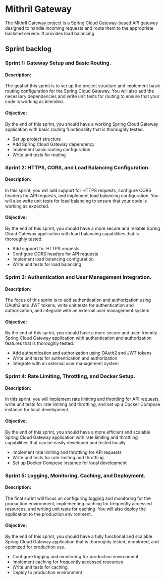 # Mithril Gateway

The Mithril Gateway project is a Spring Cloud Gateway-based API gateway designed to handle incoming requests and route them to the appropriate backend service. It provides load balancing.

## Sprint backlog

### Sprint 1: Gateway Setup and Basic Routing.

#### Description: 
The goal of this sprint is to set up the project structure and implement basic routing configuration for the Spring Cloud Gateway. You will also add the necessary dependencies and write unit tests for routing to ensure that your code is working as intended.
#### Objective: 
By the end of this sprint, you should have a working Spring Cloud Gateway application with basic routing functionality that is thoroughly tested.

- Set up project structure
- Add Spring Cloud Gateway dependency
- Implement basic routing configuration
- Write unit tests for routing

### Sprint 2: HTTPS, CORS, and Load Balancing Configuration.

#### Description: 
In this sprint, you will add support for HTTPS requests, configure CORS headers for API requests, and implement load balancing configuration. You will also write unit tests for load balancing to ensure that your code is working as expected.
#### Objective: 
By the end of this sprint, you should have a more secure and reliable Spring Cloud Gateway application with load balancing capabilities that is thoroughly tested.

- Add support for HTTPS requests
- Configure CORS headers for API requests
- Implement load balancing configuration
- Write unit tests for load balancing

### Sprint 3: Authentication and User Management Integration.

#### Description: 
The focus of this sprint is to add authentication and authorization using OAuth2 and JWT tokens, write unit tests for authentication and authorization, and integrate with an external user management system.
#### Objective: 
By the end of this sprint, you should have a more secure and user-friendly Spring Cloud Gateway application with authentication and authorization features that is thoroughly tested.

- Add authentication and authorization using OAuth2 and JWT tokens
- Write unit tests for authentication and authorization
- Integrate with an external user management system

### Sprint 4: Rate Limiting, Throttling, and Docker Setup.

#### Description: 
In this sprint, you will implement rate limiting and throttling for API requests, write unit tests for rate limiting and throttling, and set up a Docker Compose instance for local development.
#### Objective: 
By the end of this sprint, you should have a more efficient and scalable Spring Cloud Gateway application with rate limiting and throttling capabilities that can be easily developed and tested locally.

- Implement rate limiting and throttling for API requests
- Write unit tests for rate limiting and throttling
- Set up Docker Compose instance for local development

### Sprint 5: Logging, Monitoring, Caching, and Deployment.

#### Description: 
The final sprint will focus on configuring logging and monitoring for the production environment, implementing caching for frequently accessed resources, and writing unit tests for caching. You will also deploy the application to the production environment.
#### Objective: 
By the end of this sprint, you should have a fully functional and scalable Spring Cloud Gateway application that is thoroughly tested, monitored, and optimized for production use.

- Configure logging and monitoring for production environment
- Implement caching for frequently accessed resources
- Write unit tests for caching
- Deploy to production environment

